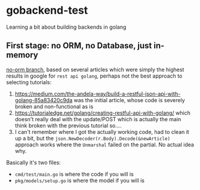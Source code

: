 # gobackend-test
Learning a bit about building backends in golang

## First stage: no ORM, no Database, just in-memory

[no-orm branch](https://github.com/marcolussetti/gobackend-test/tree/no-orm), based on several articles which were simply the highest results in google for `rest api golang`, perhaps not the best approach to selecting tutorials:
1. https://medium.com/the-andela-way/build-a-restful-json-api-with-golang-85a83420c9da was the initial article, whose code is severely broken and non-functional as is
2. https://tutorialedge.net/golang/creating-restful-api-with-golang/ which doesn't really deal with the update/POST which is actually the main think broken with the previous tutorial so....
3. I can't remember where I got the actually working code, had to clean it up a bit, but the `json.NewDecoder(r.Body).Decode(&newArticle)` approach works where the `Unmarshal` failed on the partial. No actual idea why.

Basically it's two files:
- `cmd/test/main.go` is where the code if you will is
- `pkg/models/setup.go` is where the model if you will is
